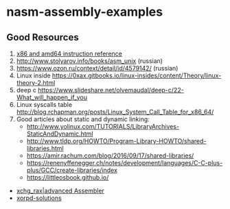 # nasm-assembly-examples

## Good Resources
1) [x86 and amd64 instruction reference](https://www.felixcloutier.com/x86/index.html)
2) http://www.stolyarov.info/books/asm_unix (russian)
3) https://www.ozon.ru/context/detail/id/4579142/ (russian)
4) Linux inside https://0xax.gitbooks.io/linux-insides/content/Theory/linux-theory-2.html
5) deep c https://www.slideshare.net/olvemaudal/deep-c/22-What_will_happen_if_you
6) Linux syscalls table http://blog.rchapman.org/posts/Linux_System_Call_Table_for_x86_64/
7) Good articles about static and dynamic linking:
    - http://www.yolinux.com/TUTORIALS/LibraryArchives-StaticAndDynamic.html
    - http://www.tldp.org/HOWTO/Program-Library-HOWTO/shared-libraries.html
    - https://amir.rachum.com/blog/2016/09/17/shared-libraries/
    - https://renenyffenegger.ch/notes/development/languages/C-C-plus-plus/GCC/create-libraries/index
    - https://littleosbook.github.io/

- [xchg_rax|advanced Assembler](https://www.xorpd.net/pages/xchg_rax/snip_00.html)
- [xorpd-solutions](https://github.com/funnydman/xorpd-solutions)

